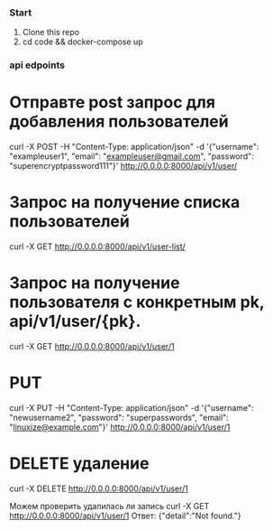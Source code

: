 ### Start ###

1. Clone this repo
2. cd code && docker-compose up


### api edpoints ###

# Отправте post запрос для добавления пользователей

curl -X POST -H "Content-Type: application/json" -d '{"username": "exampleuser1", "email": "exampleuser@gmail.com", "password": "superencryptpassword111"}' http://0.0.0.0:8000/api/v1/user/

# Запрос на получение списка пользователей

curl -X GET http://0.0.0.0:8000/api/v1/user-list/

# Запрос на получение пользователя с конкретным pk, api/v1/user/{pk}.

curl -X GET http://0.0.0.0:8000/api/v1/user/1

# PUT

curl -X PUT -H "Content-Type: application/json" -d '{"username": "newusername2", "password": "superpasswords", "email": "linuxize@example.com"}' http://0.0.0.0:8000/api/v1/user/1


# DELETE удаление

curl -X DELETE http://0.0.0.0:8000/api/v1/user/1

Можем проверить удалилась ли запись curl -X GET http://0.0.0.0:8000/api/v1/user/1
Ответ:
    {"detail":"Not found."}